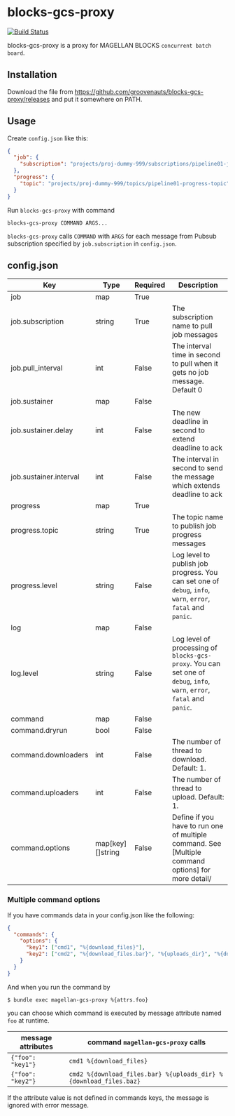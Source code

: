 # blocks-gcs-proxy

[![Build Status](https://secure.travis-ci.org/groovenauts/blocks-gcs-proxy.png)](https://travis-ci.org/groovenauts/blocks-gcs-proxy)

blocks-gcs-proxy is a proxy for MAGELLAN BLOCKS `concurrent batch board`.


## Installation

Download the file from https://github.com/groovenauts/blocks-gcs-proxy/releases and put it somewhere on PATH.


## Usage

Create `config.json` like this:

```json
{
  "job": {
    "subscription": "projects/proj-dummy-999/subscriptions/pipeline01-job-subscription"
  },
  "progress": {
    "topic": "projects/proj-dummy-999/topics/pipeline01-progress-topic"
  }
}
```

Run `blocks-gcs-proxy` with command

```
blocks-gcs-proxy COMMAND ARGS...
```

`blocks-gcs-proxy` calls `COMMAND` with `ARGS` for each message from Pubsub subscription
specified by `job.subscription` in `config.json`.

## config.json

| Key     | Type | Required | Description  |
|---------|------|----------|--------------|
| job     | map | True |   |
| job.subscription | string | True | The subscription name to pull job messages |
| job.pull_interval | int | False | The interval time in second to pull when it gets no job message. Default 0 |
| job.sustainer     | map | False |
| job.sustainer.delay | int | False | The new deadline in second to extend deadline to ack |
| job.sustainer.interval | int | False | The interval in second to send the message which extends deadline to ack |
| progress | map | True |
| progress.topic | string | True | The topic name to publish job progress messages |
| progress.level | string | False | Log level to publish job progress. You can set one of `debug`, `info`, `warn`, `error`, `fatal` and `panic`. |
| log       | map    | False | |
| log.level | string | False | Log level of processing of `blocks-gcs-proxy`. You can set one of `debug`, `info`, `warn`, `error`, `fatal` and `panic`. |
| command   | map | False |  |
| command.dryrun | bool | False | |
| command.downloaders | int | False | The number of thread to download. Default: 1.|
| command.uploaders | int | False | The number of thread to upload. Default: 1.|
| command.options | map[key][]string | False | Define if you have to run one of multiple command. See [Multiple command options] for more detail/ |


### Multiple command options

If you have commands data in your config.json like the following:

```json
{
  "commands": {
    "options": {
      "key1": ["cmd1", "%{download_files}"],
      "key2": ["cmd2", "%{download_files.bar}", "%{uploads_dir}", "%{download_files.baz}"]
    }
  }
}
```

And when you run the command by
```
$ bundle exec magellan-gcs-proxy %{attrs.foo}
```

you can choose which command is executed by message attribute named `foo` at runtime.

| message attributes | command `magellan-gcs-proxy` calls  |
|--------------------|----------------------|
| `{"foo": "key1"}`  | `cmd1 %{download_files}` |
| `{"foo": "key2"}`  | `cmd2 %{download_files.bar} %{uploads_dir} %{download_files.baz}` |

If the attribute value is not defined in commands keys, the message is ignored with error message.
